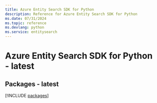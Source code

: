 ```yaml
---
title: Azure Entity Search SDK for Python
description: Reference for Azure Entity Search SDK for Python
ms.date: 07/31/2024
ms.topic: reference
ms.devlang: python
ms.service: entitysearch
---
```

# Azure Entity Search SDK for Python - latest
## Packages - latest
[!INCLUDE [packages](entity-search-index.md)]